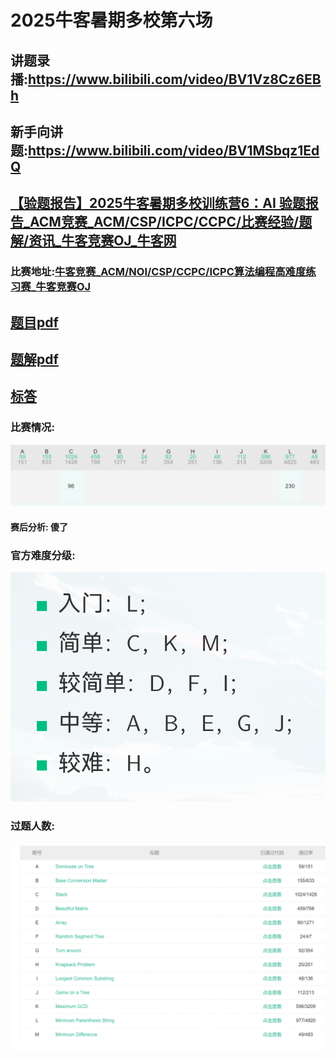 # 2025牛客暑期多校第六场

## 讲题录播:https://www.bilibili.com/video/BV1Vz8Cz6EBh

## 新手向讲题:https://www.bilibili.com/video/BV1MSbqz1EdQ

## [【验题报告】2025牛客暑期多校训练营6：AI 验题报告_ACM竞赛_ACM/CSP/ICPC/CCPC/比赛经验/题解/资讯_牛客竞赛OJ_牛客网](https://ac.nowcoder.com/discuss/1527293)

### 比赛地址:[牛客竞赛_ACM/NOI/CSP/CCPC/ICPC算法编程高难度练习赛_牛客竞赛OJ](https://ac.nowcoder.com/acm/contest/108303)

## [题目pdf](./1.pdf)

## [题解pdf](./2.pdf)

## [标答](./233) 

### 比赛情况:

![](.\photos\rank.png)

#### 赛后分析: 傻了

### 官方难度分级:

![](./photos/level.png)

### 过题人数:

![](./photos/ac.png)